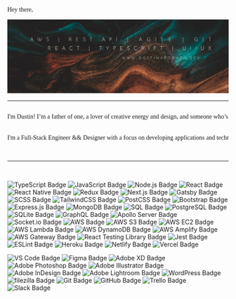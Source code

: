 <pre style="font-family:Andale Mono">
Hey there, 🌱
</pre>

![Dustin Apodaca GitHub Banner](./assets/Dustin-GH-Banner3-1.webp)

---
<div style="max-width:860;overflow:auto">
  <pre style="font-family:Andale Mono;overflow-wrap:break-word;overflow-x: auto;">
I'm Dustin! I’m a father of one, a lover of creative energy and design, and someone who’s been there and back again in my personal journey- seeing what works in life and what doesn’t.
    <br>
I'm a Full-Stack Engineer && Designer with a focus on developing applications and technologies using TypeScript, React, and React-Native. My passion lies in ensuring that applications are not only efficient- but creative and beautifully designed.
  </pre>
</div>

---
<br>

![TypeScript Badge](https://img.shields.io/badge/TypeScript-007d79?logo=typescript&logoColor=fff&style=flat-square)
![JavaScript Badge](https://img.shields.io/badge/JavaScript-007d79?logo=javascript&logoColor=fff&style=flat-square)
![Node.js Badge](https://img.shields.io/badge/Node.js-007d79?logo=node.js&logoColor=fff&style=flat-square)
![React Badge](https://img.shields.io/badge/React-007d79?logo=react&logoColor=fff&style=flat-square)
![React Native Badge](https://img.shields.io/badge/React_Native-007d79?logo=react&logoColor=fff&style=flat-square)
![Redux Badge](https://img.shields.io/badge/Redux-007d79?logo=redux&logoColor=fff&style=flat-square)
![Next.js Badge](https://img.shields.io/badge/Next.js-007d79?logo=next.js&logoColor=fff&style=flat-square)
![Gatsby Badge](https://img.shields.io/badge/Gatsby-007d79?logo=gatsby&logoColor=fff&style=flat-square)
![SCSS Badge](https://img.shields.io/badge/SCSS-007d79?logo=sass&logoColor=fff&style=flat-square)
![TailwindCSS Badge](https://img.shields.io/badge/Tailwind_CSS-007d79?logo=tailwind-css&logoColor=fff&style=flat-square)
![PostCSS Badge](https://img.shields.io/badge/PostCSS-054545?logo=postcss&logoColor=fff&style=flat-square)
![Bootstrap Badge](https://img.shields.io/badge/Bootstrap-054545?logo=bootstrap&logoColor=fff&style=flat-square)
![Express.js Badge](https://img.shields.io/badge/Express.js-054545?logo=express&logoColor=fff&style=flat-square)
![MongoDB Badge](https://img.shields.io/badge/MongoDB-054545?logo=mongodb&logoColor=fff&style=flat-square)
![SQL Badge](https://img.shields.io/badge/SQL-054545?logo=postgresql&logoColor=fff&style=flat-square)
![PostgreSQL Badge](https://img.shields.io/badge/PostgreSQL-054545?logo=postgresql&logoColor=fff&style=flat-square)
![SQLite Badge](https://img.shields.io/badge/SQLite-054545?logo=sqlite&logoColor=fff&style=flat-square)
![GraphQL Badge](https://img.shields.io/badge/GraphQL-054545?logo=graphql&logoColor=fff&style=flat-square)
![Apollo Server Badge](https://img.shields.io/badge/Apollo_Server-054545?logo=apollo-graphql&logoColor=fff&style=flat-square)
![Socket.io Badge](https://img.shields.io/badge/Socket.io-054545?logo=socket.io&logoColor=fff&style=flat-square)
![AWS Badge](https://img.shields.io/badge/AWS-856649?logo=amazon-aws&logoColor=fff&style=flat-square)
![AWS S3 Badge](https://img.shields.io/badge/AWS_S3-856649?logo=amazon-aws&logoColor=fff&style=flat-square)
![AWS EC2 Badge](https://img.shields.io/badge/AWS_EC2-856649?logo=amazon-aws&logoColor=fff&style=flat-square)
![AWS Lambda Badge](https://img.shields.io/badge/AWS_Lambda-856649?logo=amazon-aws&logoColor=fff&style=flat-square)
![AWS DynamoDB Badge](https://img.shields.io/badge/AWS_DynamoDB-856649?logo=amazon-aws&logoColor=fff&style=flat-square)
![AWS Amplify Badge](https://img.shields.io/badge/AWS_Amplify-856649?logo=amazon-aws&logoColor=fff&style=flat-square)
![AWS Gateway Badge](https://img.shields.io/badge/AWS_Gateway-856649?logo=amazon-aws&logoColor=fff&style=flat-square)
![React Testing Library Badge](https://img.shields.io/badge/React_Testing_Library-856649?logo=react&logoColor=fff&style=flat-square)
![Jest Badge](https://img.shields.io/badge/Jest-504943?logo=jest&logoColor=fff&style=flat-square)
![ESLint Badge](https://img.shields.io/badge/ESLint-504943?logo=eslint&logoColor=fff&style=flat-square)
![Heroku Badge](https://img.shields.io/badge/Heroku-504943?logo=heroku&logoColor=fff&style=flat-square)
![Netlify Badge](https://img.shields.io/badge/Netlify-504943?logo=netlify&logoColor=fff&style=flat-square)
![Vercel Badge](https://img.shields.io/badge/Vercel-504943?logo=vercel&logoColor=fff&style=flat-square)

![VS Code Badge](https://img.shields.io/badge/VS_Code-213130?logo=visual-studio-code&logoColor=fff&style=flat-square)
![Figma Badge](https://img.shields.io/badge/Figma-213130?logo=figma&logoColor=fff&style=flat-square)
![Adobe XD Badge](https://img.shields.io/badge/Adobe_XD-213130?logo=adobe-xd&logoColor=fff&style=flat-square)
![Adobe Photoshop Badge](https://img.shields.io/badge/Adobe_Photoshop-213130?logo=adobe-photoshop&logoColor=fff&style=flat-square)
![Adobe Illustrator Badge](https://img.shields.io/badge/Adobe_Illustrator-213130?logo=adobe-illustrator&logoColor=fff&style=flat-square)
![Adobe InDesign Badge](https://img.shields.io/badge/Adobe_InDesign-213130?logo=adobe-indesign&logoColor=fff&style=flat-square)
![Adobe Lightroom Badge](https://img.shields.io/badge/Adobe_Lightroom-213130?logo=adobe-lightroom&logoColor=fff&style=flat-square)
![WordPress Badge](https://img.shields.io/badge/WordPress-213130?logo=wordpress&logoColor=fff&style=flat-square)
![filezilla Badge](https://img.shields.io/badge/FileZilla-063937?logo=filezilla&logoColor=fff&style=flat-square)
![Git Badge](https://img.shields.io/badge/Git-063937?logo=git&logoColor=fff&style=flat-square)
![GitHub Badge](https://img.shields.io/badge/GitHub-063937?logo=github&logoColor=fff&style=flat-square)
![Trello Badge](https://img.shields.io/badge/Trello-063937?logo=trello&logoColor=fff&style=flat-square)
![Slack Badge](https://img.shields.io/badge/Slack-063937?logo=slack&logoColor=fff&style=flat-square)


